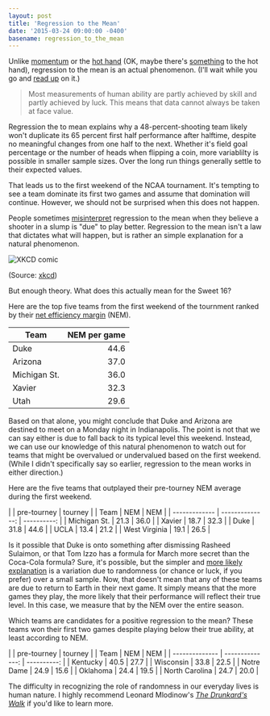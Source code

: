 ```yaml
---
layout: post
title: 'Regression to the Mean'
date: '2015-03-24 09:00:00 -0400'
basename: regression_to_the_mean
---
```

Unlike [momentum](http://grantland.com/the-triangle/nomentum-in-sports-part-2/)
or the [hot
hand](http://wexler.free.fr/library/files/gilovich%20%281985%29%20the%20hot%20hand%20in%20basketball.%20on%20the%20misperception%20of%20random%20sequences.pdf)
(OK, maybe there's
[something](http://wexler.free.fr/library/files/gilovich%20%281985%29%20the%20hot%20hand%20in%20basketball.%20on%20the%20misperception%20of%20random%20sequences.pdf) to the hot hand),
regression to the mean is an actual phenomenon. (I'll wait while you go and
[read up](http://www.fangraphs.com/library/principles/regression/) on it.)

> Most measurements of human ability are partly achieved by skill and partly
> achieved by luck. This means that data cannot always be taken at face value.

Regression the to mean
explains why a 48-percent-shooting team
likely won't duplicate its 65 percent first half performance after halftime,
despite no meaningful changes from one half to the next.
Whether it's field goal percentage or the number of heads when flipping a coin,
more variablilty is possible in smaller sample sizes. Over the long run
things generally settle to their expected values.

That leads us to the first weekend of the NCAA tournament. It's tempting to see
a team dominate its first two games and assume that domination will continue.
However, we should not be surprised when this does not happen.

People sometimes [misinterpret](http://en.wikipedia.org/wiki/Gambler%27s_fallacy)
regression to the mean when they believe a shooter in a slump is "due" to play better.
Regression to the mean isn't a law that dictates what will happen, but is rather
an simple explanation for a natural phenomenon.

![XKCD comic](http://imgs.xkcd.com/comics/sports.png)

(Source: [xkcd](https://xkcd.com/904/))

But enough theory. What does this actually mean for the Sweet 16?

Here are the top five teams from the first weekend of the tournment ranked by
their [net efficiency
margin](http://blog.crashingthedance.com/2009/03/accounting-for-injuries.html)
(NEM).

| Team          | NEM per game  |
| ------------- | ------------: |
| Duke          |         44.6  |
| Arizona       |         37.0  |
| Michigan St.  |         36.0  |
| Xavier        |         32.3  |
| Utah          |         29.6  |

Based on that alone, you might conclude that Duke and Arizona are destined to
meet on a Monday night in Indianapolis. The point is not that we can say either
is due to fall back to its typical level this weekend. Instead, we can use our
knowledge of this natural phenomenon to watch out for teams that might be
overvalued or undervalued based on the first weekend. (While I didn't
specifically say so earlier, regression to the mean works in either direction.)

Here are the five teams that outplayed their pre-tourney NEM average during the
first weekend.

|               |     pre-tourney |     tourney |
| Team          |             NEM |         NEM |
| ------------- | --------------: | ----------: |
| Michigan St.  |            21.3 |        36.0 |
| Xavier        |            18.7 |        32.3 |
| Duke          |            31.8 |        44.6 |
| UCLA          |            13.4 |        21.2 |
| West Virginia |            19.1 |        26.5 |

Is it possible that Duke is onto something after dismissing Rasheed Sulaimon, or
that Tom Izzo has a formula for March more secret than the Coca-Cola formula?
Sure, it's possible, but the simpler and [more likely
explanation](http://en.wikipedia.org/wiki/Occam%27s_razor) is a variation due to
randomness (or chance or luck, if you prefer) over a small sample. Now, that
doesn't mean that any of these teams are due to return to Earth in their next
game. It simply means that the more games they play, the more likely that their
performance will reflect their true level. In this case, we measure that by
the NEM over the entire season.

Which teams are candidates for a positive regression to the mean? These teams
won their first two games despite playing below their true ability, at least
according to NEM.

|                |     pre-tourney |     tourney |
| Team           |             NEM |         NEM |
| -------------- | --------------: | ----------: |
| Kentucky       |            40.5 |        27.7 |
| Wisconsin      |            33.8 |        22.5 |
| Notre Dame     |            24.9 |        15.6 |
| Oklahoma       |            24.4 |        19.5 |
| North Carolina |            24.7 |        20.0 |

The difficulty in recognizing the role of randomness in our everyday lives is
human nature. I highly recommend Leonard Mlodinow's
[*The Drunkard's
Walk*](http://www.amazon.com/Drunkards-Walk-Randomness-Rules-Lives/dp/0307275175/)
if you'd like to learn more.
